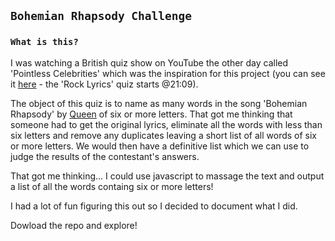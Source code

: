 ## `Bohemian Rhapsody Challenge`

### `What is this?`

I was watching a British quiz show on YouTube the other day called 'Pointless Celebrities' which was the inspiration for this project (you can see it [here](https://www.youtube.com/watch?v=R6HlbOrjgac) - the 'Rock Lyrics' quiz starts @21:09).

The object of this quiz is to name as many words in the song 'Bohemian Rhapsody' by [Queen](https://www.google.com/search?q=Queen+(band)&stick=H4sIAAAAAAAAAONgVuLQz9U3SMo2LFjEyhNYmpqap6CRlJiXogkAEwyIoBsAAAA&sa=X&ved=2ahUKEwjZuqGnq9biAhWs1VkKHT4ZBDQQMTAAegQIChAF) of six or more letters. That got me thinking that someone had to get the original lyrics, eliminate all the words with less than six letters and remove any duplicates leaving a short list of all words of six or more letters. We would then have a definitive list which we can use to judge the results of the contestant's answers.

That got me thinking... I could use javascript to massage the text and output a list of all the words containg six or more letters!

I had a lot of fun figuring this out so I decided to document what I did.

Dowload the repo and explore!
